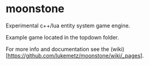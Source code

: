 moonstone
=========

Experimental c++/lua entity system game engine.

Example game located in the topdown folder.

For more info and documentation see the (wiki)[https://github.com/lukemetz/moonstone/wiki/_pages].
